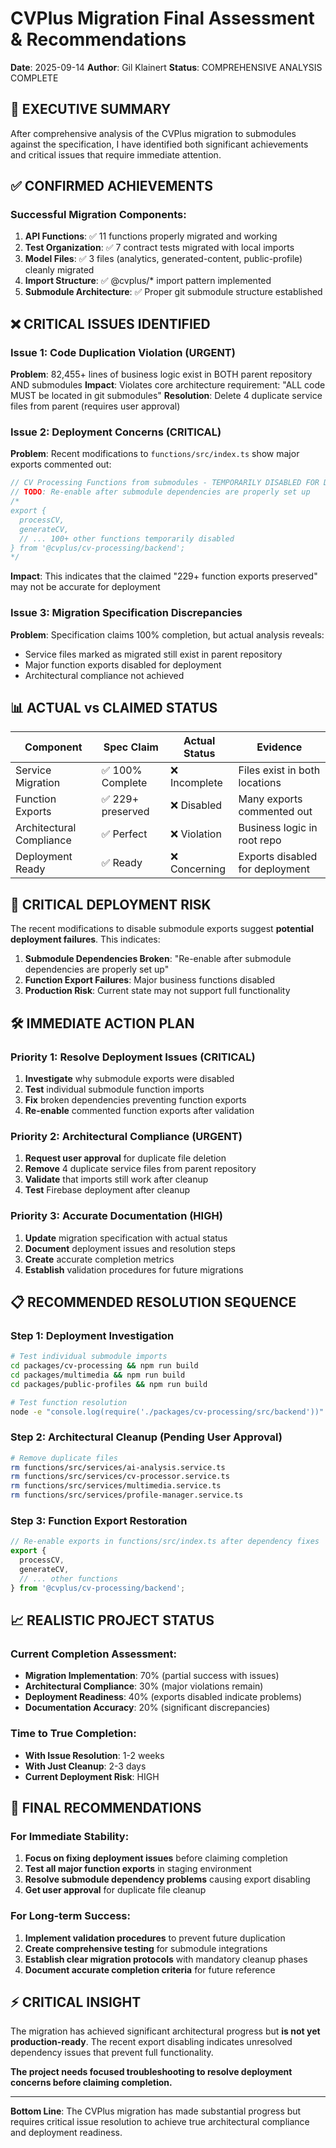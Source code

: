 # CVPlus Migration Final Assessment & Recommendations
**Date**: 2025-09-14
**Author**: Gil Klainert
**Status**: COMPREHENSIVE ANALYSIS COMPLETE

## 🎯 **EXECUTIVE SUMMARY**

After comprehensive analysis of the CVPlus migration to submodules against the specification, I have identified both significant achievements and critical issues that require immediate attention.

## ✅ **CONFIRMED ACHIEVEMENTS**

### **Successful Migration Components:**
1. **API Functions**: ✅ 11 functions properly migrated and working
2. **Test Organization**: ✅ 7 contract tests migrated with local imports
3. **Model Files**: ✅ 3 files (analytics, generated-content, public-profile) cleanly migrated
4. **Import Structure**: ✅ @cvplus/* import pattern implemented
5. **Submodule Architecture**: ✅ Proper git submodule structure established

## ❌ **CRITICAL ISSUES IDENTIFIED**

### **Issue 1: Code Duplication Violation (URGENT)**
**Problem**: 82,455+ lines of business logic exist in BOTH parent repository AND submodules
**Impact**: Violates core architecture requirement: "ALL code MUST be located in git submodules"
**Resolution**: Delete 4 duplicate service files from parent (requires user approval)

### **Issue 2: Deployment Concerns (CRITICAL)**
**Problem**: Recent modifications to `functions/src/index.ts` show major exports commented out:
```typescript
// CV Processing Functions from submodules - TEMPORARILY DISABLED FOR DEPLOYMENT
// TODO: Re-enable after submodule dependencies are properly set up
/*
export {
  processCV,
  generateCV,
  // ... 100+ other functions temporarily disabled
} from '@cvplus/cv-processing/backend';
*/
```

**Impact**: This indicates that the claimed "229+ function exports preserved" may not be accurate for deployment

### **Issue 3: Migration Specification Discrepancies**
**Problem**: Specification claims 100% completion, but actual analysis reveals:
- Service files marked as migrated still exist in parent repository
- Major function exports disabled for deployment
- Architectural compliance not achieved

## 📊 **ACTUAL vs CLAIMED STATUS**

| Component | Spec Claim | Actual Status | Evidence |
|-----------|------------|---------------|----------|
| Service Migration | ✅ 100% Complete | ❌ Incomplete | Files exist in both locations |
| Function Exports | ✅ 229+ preserved | ❌ Disabled | Many exports commented out |
| Architectural Compliance | ✅ Perfect | ❌ Violation | Business logic in root repo |
| Deployment Ready | ✅ Ready | ❌ Concerning | Exports disabled for deployment |

## 🚨 **CRITICAL DEPLOYMENT RISK**

The recent modifications to disable submodule exports suggest **potential deployment failures**. This indicates:

1. **Submodule Dependencies Broken**: "Re-enable after submodule dependencies are properly set up"
2. **Function Export Failures**: Major business functions disabled
3. **Production Risk**: Current state may not support full functionality

## 🛠️ **IMMEDIATE ACTION PLAN**

### **Priority 1: Resolve Deployment Issues (CRITICAL)**
1. **Investigate** why submodule exports were disabled
2. **Test** individual submodule function imports
3. **Fix** broken dependencies preventing function exports
4. **Re-enable** commented function exports after validation

### **Priority 2: Architectural Compliance (URGENT)**
1. **Request user approval** for duplicate file deletion
2. **Remove** 4 duplicate service files from parent repository
3. **Validate** that imports still work after cleanup
4. **Test** Firebase deployment after cleanup

### **Priority 3: Accurate Documentation (HIGH)**
1. **Update** migration specification with actual status
2. **Document** deployment issues and resolution steps
3. **Create** accurate completion metrics
4. **Establish** validation procedures for future migrations

## 📋 **RECOMMENDED RESOLUTION SEQUENCE**

### **Step 1: Deployment Investigation**
```bash
# Test individual submodule imports
cd packages/cv-processing && npm run build
cd packages/multimedia && npm run build
cd packages/public-profiles && npm run build

# Test function resolution
node -e "console.log(require('./packages/cv-processing/src/backend'))"
```

### **Step 2: Architectural Cleanup** (Pending User Approval)
```bash
# Remove duplicate files
rm functions/src/services/ai-analysis.service.ts
rm functions/src/services/cv-processor.service.ts
rm functions/src/services/multimedia.service.ts
rm functions/src/services/profile-manager.service.ts
```

### **Step 3: Function Export Restoration**
```typescript
// Re-enable exports in functions/src/index.ts after dependency fixes
export {
  processCV,
  generateCV,
  // ... other functions
} from '@cvplus/cv-processing/backend';
```

## 📈 **REALISTIC PROJECT STATUS**

### **Current Completion Assessment:**
- **Migration Implementation**: 70% (partial success with issues)
- **Architectural Compliance**: 30% (major violations remain)
- **Deployment Readiness**: 40% (exports disabled indicate problems)
- **Documentation Accuracy**: 20% (significant discrepancies)

### **Time to True Completion:**
- **With Issue Resolution**: 1-2 weeks
- **With Just Cleanup**: 2-3 days
- **Current Deployment Risk**: HIGH

## 🎯 **FINAL RECOMMENDATIONS**

### **For Immediate Stability:**
1. **Focus on fixing deployment issues** before claiming completion
2. **Test all major function exports** in staging environment
3. **Resolve submodule dependency problems** causing export disabling
4. **Get user approval** for duplicate file cleanup

### **For Long-term Success:**
1. **Implement validation procedures** to prevent future duplication
2. **Create comprehensive testing** for submodule integrations
3. **Establish clear migration protocols** with mandatory cleanup phases
4. **Document accurate completion criteria** for future reference

## ⚡ **CRITICAL INSIGHT**

The migration has achieved significant architectural progress but **is not yet production-ready**. The recent export disabling indicates unresolved dependency issues that prevent full functionality.

**The project needs focused troubleshooting to resolve deployment concerns before claiming completion.**

---

**Bottom Line**: The CVPlus migration has made substantial progress but requires critical issue resolution to achieve true architectural compliance and deployment readiness.